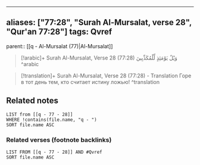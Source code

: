 
---
aliases: ["77:28", "Surah Al-Mursalat, verse 28", "Qur'an 77:28"]
tags: Qvref
---

parent:: [[q - Al-Mursalat (77)|Al-Mursalat]]

> [!arabic]+ Surah Al-Mursalat, Verse 28 (77:28)
> <span class="quran-arabic">وَيْلٌ يَوْمَئِذٍ لِّلْمُكَذِّبِينَ</span>
^arabic

> [!translation]+ Surah Al-Mursalat, Verse 28 (77:28) - Translation
> Горе в тот день тем, кто считает истину ложью!
^translation



## Related notes
```dataview
LIST from [[q - 77 - 28]]
WHERE !contains(file.name, "q - ")
SORT file.name ASC
```

### Related verses (footnote backlinks)
```dataview
LIST FROM [[q - 77 - 28]] AND #Qvref
SORT file.name ASC
```

